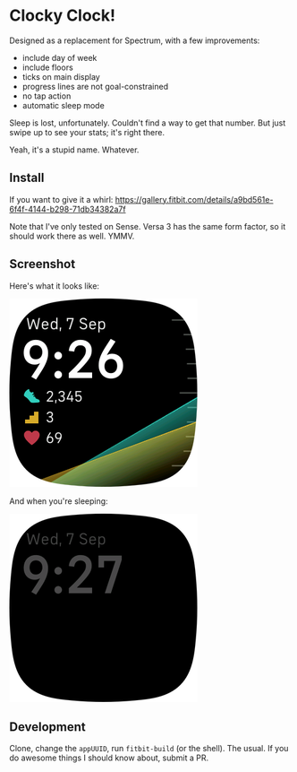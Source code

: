 # Clocky Clock!

Designed as a replacement for Spectrum, with a few improvements:

* include day of week
* include floors
* ticks on main display
* progress lines are not goal-constrained
* no tap action
* automatic sleep mode

Sleep is lost, unfortunately. Couldn't find a way to get that number. But just swipe up to see your stats; it's right there. 

Yeah, it's a stupid name. Whatever.

## Install

If you want to give it a whirl:
https://gallery.fitbit.com/details/a9bd561e-6f4f-4144-b298-71db34382a7f

Note that I've only tested on Sense. Versa 3 has the same form factor, so it
should work there as well. YMMV.

## Screenshot

Here's what it looks like:

![Normal mode](design/screenshot_1.png)

And when you're sleeping:

![Sleep mode](design/screenshot_2.png)

## Development

Clone, change the `appUUID`, run `fitbit-build` (or the shell). The usual. If
you do awesome things I should know about, submit a PR.
